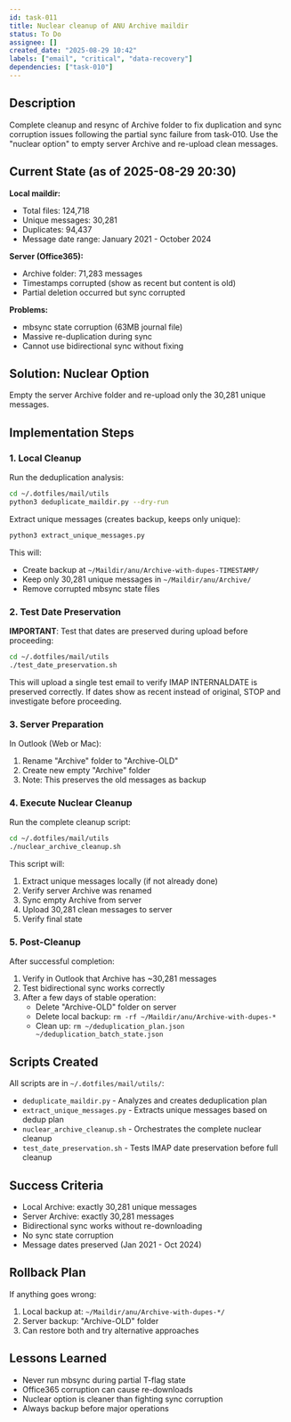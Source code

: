 ```yaml
---
id: task-011
title: Nuclear cleanup of ANU Archive maildir
status: To Do
assignee: []
created_date: "2025-08-29 10:42"
labels: ["email", "critical", "data-recovery"]
dependencies: ["task-010"]
---
```


## Description

Complete cleanup and resync of Archive folder to fix duplication and sync
corruption issues following the partial sync failure from task-010. Use the
"nuclear option" to empty server Archive and re-upload clean messages.

## Current State (as of 2025-08-29 20:30)

**Local maildir:**

- Total files: 124,718
- Unique messages: 30,281
- Duplicates: 94,437
- Message date range: January 2021 - October 2024

**Server (Office365):**

- Archive folder: 71,283 messages
- Timestamps corrupted (show as recent but content is old)
- Partial deletion occurred but sync corrupted

**Problems:**

- mbsync state corruption (63MB journal file)
- Massive re-duplication during sync
- Cannot use bidirectional sync without fixing

## Solution: Nuclear Option

Empty the server Archive folder and re-upload only the 30,281 unique messages.

## Implementation Steps

### 1. Local Cleanup

Run the deduplication analysis:

```bash
cd ~/.dotfiles/mail/utils
python3 deduplicate_maildir.py --dry-run
```

Extract unique messages (creates backup, keeps only unique):

```bash
python3 extract_unique_messages.py
```

This will:

- Create backup at `~/Maildir/anu/Archive-with-dupes-TIMESTAMP/`
- Keep only 30,281 unique messages in `~/Maildir/anu/Archive/`
- Remove corrupted mbsync state files

### 2. Test Date Preservation

**IMPORTANT**: Test that dates are preserved during upload before proceeding:

```bash
cd ~/.dotfiles/mail/utils
./test_date_preservation.sh
```

This will upload a single test email to verify IMAP INTERNALDATE is preserved correctly.
If dates show as recent instead of original, STOP and investigate before proceeding.

### 3. Server Preparation

In Outlook (Web or Mac):

1. Rename "Archive" folder to "Archive-OLD"
2. Create new empty "Archive" folder
3. Note: This preserves the old messages as backup

### 4. Execute Nuclear Cleanup

Run the complete cleanup script:

```bash
cd ~/.dotfiles/mail/utils
./nuclear_archive_cleanup.sh
```

This script will:

1. Extract unique messages locally (if not already done)
2. Verify server Archive was renamed
3. Sync empty Archive from server
4. Upload 30,281 clean messages to server
5. Verify final state

### 5. Post-Cleanup

After successful completion:

1. Verify in Outlook that Archive has ~30,281 messages
2. Test bidirectional sync works correctly
3. After a few days of stable operation:
   - Delete "Archive-OLD" folder on server
   - Delete local backup: `rm -rf ~/Maildir/anu/Archive-with-dupes-*`
   - Clean up: `rm ~/deduplication_plan.json ~/deduplication_batch_state.json`

## Scripts Created

All scripts are in `~/.dotfiles/mail/utils/`:

- `deduplicate_maildir.py` - Analyzes and creates deduplication plan
- `extract_unique_messages.py` - Extracts unique messages based on dedup plan
- `nuclear_archive_cleanup.sh` - Orchestrates the complete nuclear cleanup
- `test_date_preservation.sh` - Tests IMAP date preservation before full cleanup

## Success Criteria

- Local Archive: exactly 30,281 unique messages
- Server Archive: exactly 30,281 messages
- Bidirectional sync works without re-downloading
- No sync state corruption
- Message dates preserved (Jan 2021 - Oct 2024)

## Rollback Plan

If anything goes wrong:

1. Local backup at: `~/Maildir/anu/Archive-with-dupes-*/`
2. Server backup: "Archive-OLD" folder
3. Can restore both and try alternative approaches

## Lessons Learned

- Never run mbsync during partial T-flag state
- Office365 corruption can cause re-downloads
- Nuclear option is cleaner than fighting sync corruption
- Always backup before major operations
